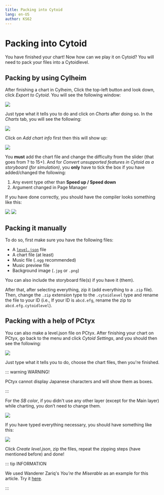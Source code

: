 ```yaml
---
title: Packing into Cytoid
lang: en-US
author: KS62
---
```


# Packing into Cytoid

You have finished your chart! Now how can we play it on Cytoid?
You will need to pack your files into a Cytoidlevel.

## Packing by using Cylheim
After finishing a chart in Cylheim, Click the top-left button and look down, click *Export to Cytoid*. You will see the following window:

 ![](./_sources_packing.md/1.png)

Just type what it tells you to do and click on *Charts* after doing so. In the *Charts* tab, you will see the following:

 ![](./_sources_packing.md/2.png)

Click on *Add chart info* first then this will show up:

 ![](./_sources_packing.md/3.png)

You **must** add the chart file and change the difficulty from the slider (that goes from ? to 15+).
And for *Convert unsupported features in Cytoid as a storyboard (for simulation)*, you **only** have to tick the box if you have added/changed the following:

1. Any event type other than **Speed up / Speed down**
2. Argument changed in Page Manager

If you have done correctly, you should have the compiler looks something like this:

 ![](./_sources_packing.md/4.png)
 ![](./_sources_packing.md/5.png)

## Packing it manually

To do so, first make sure you have the following files:
- A [`level.json`](../cytoid/level.json.md) file
- A chart file (at least)
- Music file (`.ogg` recommended)
- Music preview file
- Background image (`.jpg` or `.png`)

You can also include the storyboard file(s) if you have it (them).

After that, after selecting everything, zip it (add everything to a `.zip` file). Then, change the `.zip` extension type to the `.cytoidlevel` type and rename the file to your ID (i.e., If your ID is ```abcd.efg```, rename the zip to ```abcd.efg.cytoidlevel```).

## Packing with a help of PCtyx

You can also make a level.json file on PCtyx.
After finishing your chart on PCtyx, go back to the menu and click *Cytoid Settings*, and you should then see the following:

 ![](./_sources_packing.md/6.jpg)

Just type what it tells you to do, choose the chart files, then you're finished.

::: warning WARNING!

PCtyx cannot display Japanese characters and will show them as boxes.

:::

For the *SB color*, if you didn't use any other layer (except for the Main layer) while charting, you don’t need to change them.

 ![](./_sources_packing.md/7.png)

If you have typed everything necessary, you should have something like this:

 ![](./_sources_packing.md/8.png)

Click *Create level.json*, zip the files, repeat the zipping steps (have mentioned before) and done!

::: tip INFORMATION

We used Wanderer Zariq's *You're the Miserable* as an example for this article. Try it [here](
https://cytoid.io/levels/wz.yatm).

:::